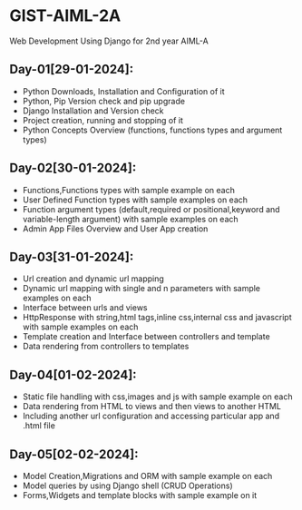 # GIST-AIML-2A
Web Development Using Django for 2nd year AIML-A

## Day-01[29-01-2024]:
  - Python Downloads, Installation and Configuration of it
  - Python, Pip Version check and pip upgrade
  - Django Installation and Version check
  - Project creation, running and stopping of it
  - Python Concepts Overview (functions, functions types and argument types)

## Day-02[30-01-2024]:
  - Functions,Functions types with sample example on each
  - User Defined Function types with sample examples on each
  - Function argument types (default,required or positional,keyword and variable-length argument) with sample examples on each
  - Admin App Files Overview and User App creation

## Day-03[31-01-2024]:
  - Url creation and dynamic url mapping
  - Dynamic url mapping with single and n parameters with sample examples on each
  - Interface between urls and views
  - HttpResponse with string,html tags,inline css,internal css and javascript with sample examples on each
  - Template creation and Interface between controllers and template
  - Data rendering from controllers to templates

## Day-04[01-02-2024]:
  - Static file handling with css,images and js with sample example on each
  - Data rendering from HTML to views and then views to another HTML
  - Including another url configuration and accessing particular app and .html file

## Day-05[02-02-2024]:
  - Model Creation,Migrations and ORM with sample example on each
  - Model queries by using Django shell (CRUD Operations)
  - Forms,Widgets and template blocks with sample example on it

